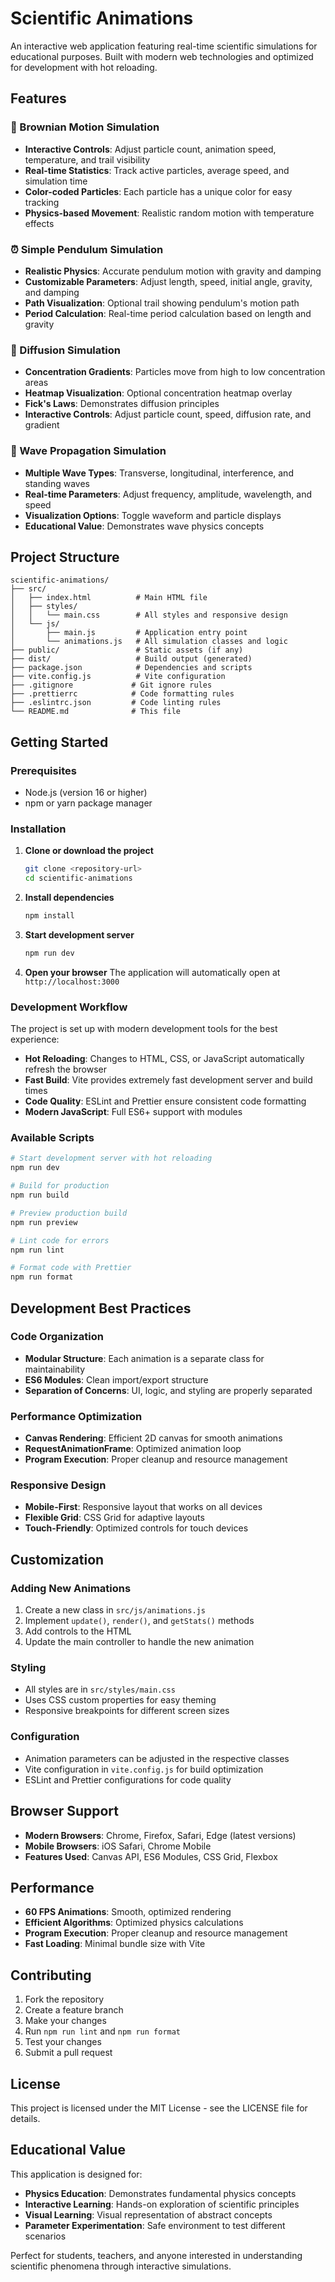 # Scientific Animations

An interactive web application featuring real-time scientific simulations for educational purposes. Built with modern web technologies and optimized for development with hot reloading.

## Features

### 🧪 Brownian Motion Simulation
- **Interactive Controls**: Adjust particle count, animation speed, temperature, and trail visibility
- **Real-time Statistics**: Track active particles, average speed, and simulation time
- **Color-coded Particles**: Each particle has a unique color for easy tracking
- **Physics-based Movement**: Realistic random motion with temperature effects

### ⏰ Simple Pendulum Simulation
- **Realistic Physics**: Accurate pendulum motion with gravity and damping
- **Customizable Parameters**: Adjust length, speed, initial angle, gravity, and damping
- **Path Visualization**: Optional trail showing pendulum's motion path
- **Period Calculation**: Real-time period calculation based on length and gravity

### 🌊 Diffusion Simulation
- **Concentration Gradients**: Particles move from high to low concentration areas
- **Heatmap Visualization**: Optional concentration heatmap overlay
- **Fick's Laws**: Demonstrates diffusion principles
- **Interactive Controls**: Adjust particle count, speed, diffusion rate, and gradient

### 🌊 Wave Propagation Simulation
- **Multiple Wave Types**: Transverse, longitudinal, interference, and standing waves
- **Real-time Parameters**: Adjust frequency, amplitude, wavelength, and speed
- **Visualization Options**: Toggle waveform and particle displays
- **Educational Value**: Demonstrates wave physics concepts

## Project Structure

```
scientific-animations/
├── src/
│   ├── index.html          # Main HTML file
│   ├── styles/
│   │   └── main.css        # All styles and responsive design
│   └── js/
│       ├── main.js         # Application entry point
│       └── animations.js   # All simulation classes and logic
├── public/                 # Static assets (if any)
├── dist/                   # Build output (generated)
├── package.json            # Dependencies and scripts
├── vite.config.js          # Vite configuration
├── .gitignore             # Git ignore rules
├── .prettierrc            # Code formatting rules
├── .eslintrc.json         # Code linting rules
└── README.md              # This file
```

## Getting Started

### Prerequisites
- Node.js (version 16 or higher)
- npm or yarn package manager

### Installation

1. **Clone or download the project**
   ```bash
   git clone <repository-url>
   cd scientific-animations
   ```

2. **Install dependencies**
   ```bash
   npm install
   ```

3. **Start development server**
   ```bash
   npm run dev
   ```

4. **Open your browser**
   The application will automatically open at `http://localhost:3000`

### Development Workflow

The project is set up with modern development tools for the best experience:

- **Hot Reloading**: Changes to HTML, CSS, or JavaScript automatically refresh the browser
- **Fast Build**: Vite provides extremely fast development server and build times
- **Code Quality**: ESLint and Prettier ensure consistent code formatting
- **Modern JavaScript**: Full ES6+ support with modules

### Available Scripts

```bash
# Start development server with hot reloading
npm run dev

# Build for production
npm run build

# Preview production build
npm run preview

# Lint code for errors
npm run lint

# Format code with Prettier
npm run format
```

## Development Best Practices

### Code Organization
- **Modular Structure**: Each animation is a separate class for maintainability
- **ES6 Modules**: Clean import/export structure
- **Separation of Concerns**: UI, logic, and styling are properly separated

### Performance Optimization
- **Canvas Rendering**: Efficient 2D canvas for smooth animations
- **RequestAnimationFrame**: Optimized animation loop
- **Program Execution**: Proper cleanup and resource management

### Responsive Design
- **Mobile-First**: Responsive layout that works on all devices
- **Flexible Grid**: CSS Grid for adaptive layouts
- **Touch-Friendly**: Optimized controls for touch devices

## Customization

### Adding New Animations
1. Create a new class in `src/js/animations.js`
2. Implement `update()`, `render()`, and `getStats()` methods
3. Add controls to the HTML
4. Update the main controller to handle the new animation

### Styling
- All styles are in `src/styles/main.css`
- Uses CSS custom properties for easy theming
- Responsive breakpoints for different screen sizes

### Configuration
- Animation parameters can be adjusted in the respective classes
- Vite configuration in `vite.config.js` for build optimization
- ESLint and Prettier configurations for code quality

## Browser Support

- **Modern Browsers**: Chrome, Firefox, Safari, Edge (latest versions)
- **Mobile Browsers**: iOS Safari, Chrome Mobile
- **Features Used**: Canvas API, ES6 Modules, CSS Grid, Flexbox

## Performance

- **60 FPS Animations**: Smooth, optimized rendering
- **Efficient Algorithms**: Optimized physics calculations
- **Program Execution**: Proper cleanup and resource management
- **Fast Loading**: Minimal bundle size with Vite

## Contributing

1. Fork the repository
2. Create a feature branch
3. Make your changes
4. Run `npm run lint` and `npm run format`
5. Test your changes
6. Submit a pull request

## License

This project is licensed under the MIT License - see the LICENSE file for details.

## Educational Value

This application is designed for:
- **Physics Education**: Demonstrates fundamental physics concepts
- **Interactive Learning**: Hands-on exploration of scientific principles
- **Visual Learning**: Visual representation of abstract concepts
- **Parameter Experimentation**: Safe environment to test different scenarios

Perfect for students, teachers, and anyone interested in understanding scientific phenomena through interactive simulations. 